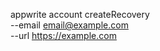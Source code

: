 appwrite account createRecovery \
        --email email@example.com \
        --url https://example.com
